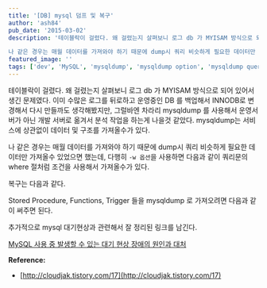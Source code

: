 ```yaml
---
title: '[DB] mysql 덤프 및 복구'
author: 'ash84'
pub_date: '2015-03-02'
description: '테이블락이 걸렸다. 왜 걸렸는지 살펴보니 로그 db 가 MYISAM 방식으로 되어 있어서 생긴 문제였다. 이미 수많은 로그를 뒤로하고 운영중인 DB 를 백업해서 INNODB로 변경해서 다시 만들까도 생각해봤지만, 그럴바엔 차라리 mysqldump 를 사용해서 운영서버가 아닌 개발 서버로 옮겨서 분석 작업을 하는게 나을것 같았다. mysqldump는 서비스에 상관없이 데이터 및 구조를 가져올수가 있다.  

나 같은 경우는 매월 데이터를 가져와야 하기 때문에 dump시 쿼리 비슷하게 필요한 데이터만 가져올수 있었으면 했는데, 다행히'
featured_image: ''
tags: ['dev', 'MySQL', 'mysqldump', 'mysqldump option', 'mysqldump query']
---
```



테이블락이 걸렸다. 왜 걸렸는지 살펴보니 로그 db 가 MYISAM 방식으로 되어 있어서 생긴 문제였다. 이미 수많은 로그를 뒤로하고 운영중인 DB 를 백업해서 INNODB로 변경해서 다시 만들까도 생각해봤지만, 그럴바엔 차라리 mysqldump 를 사용해서 운영서버가 아닌 개발 서버로 옮겨서 분석 작업을 하는게 나을것 같았다. mysqldump는 서비스에 상관없이 데이터 및 구조를 가져올수가 있다.  

나 같은 경우는 매월 데이터를 가져와야 하기 때문에 dump시 쿼리 비슷하게 필요한 데이터만 가져올수 있었으면 했는데, 다행히 `-w 옵션`을 사용하면 다음과 같이 쿼리문의 where 절처럼 조건을 사용해서 가져올수가 있다. 
<script src="https://gist.github.com/AhnSeongHyun/56f0954620e4033cdea4.js"></script>

복구는 다음과 같다.

<script src="https://gist.github.com/AhnSeongHyun/a34b6ed34d6890aa10b8.js"></script>

Stored Procedure, Functions, Trigger 들을 mysqldump 로 가져오려면 다음과 같이 써주면 된다.

<script src="https://gist.github.com/AhnSeongHyun/adf8b15f21e267b60f9b.js"></script>


추가적으로 mysql 대기현상과 관련해서 잘 정리된 링크를 남긴다.


[MySQL 사용 중 발생할 수 있는 대기 현상 장애의 원인과 대처](http://blog.pages.kr/232)
 
**Reference:**

- [http://cloudjak.tistory.com/17](http://cloudjak.tistory.com/17)



